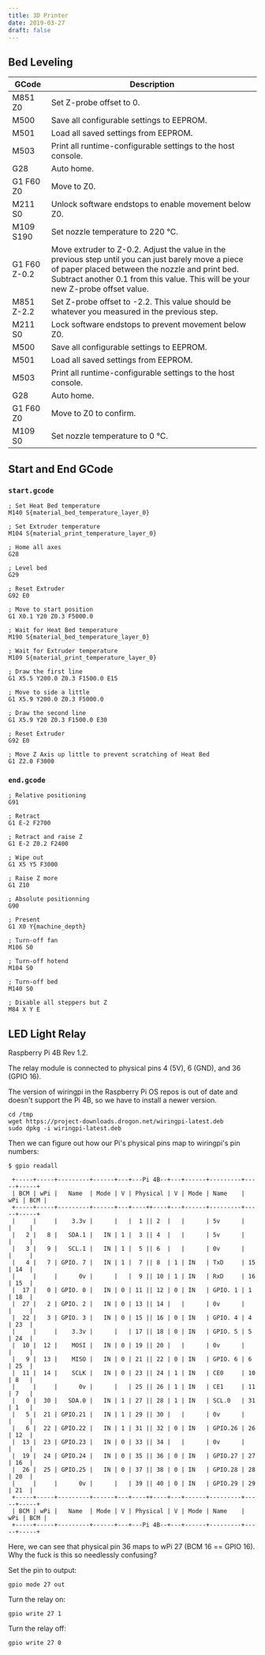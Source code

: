```yaml
---
title: 3D Printer
date: 2019-03-27
draft: false
---
```


## Bed Leveling

| GCode        | Description                                                                                                                                                                                                                              |
|--------------|------------------------------------------------------------------------------------------------------------------------------------------------------------------------------------------------------------------------------------------|
| M851 Z0      | Set Z-probe offset to 0.                                                                                                                                                                                                                 |
| M500         | Save all configurable settings to EEPROM.                                                                                                                                                                                                |
| M501         | Load all saved settings from EEPROM.                                                                                                                                                                                                     |
| M503         | Print all runtime-configurable settings to the host console.                                                                                                                                                                             |
| G28          | Auto home.                                                                                                                                                                                                                               |
| G1 F60 Z0    | Move to Z0.                                                                                                                                                                                                                              |
| M211 S0      | Unlock software endstops to enable movement below Z0.                                                                                                                                                                                    |
| M109 S190    | Set nozzle temperature to 220 °C.                                                                                                                                                                                                        |
| G1 F60 Z-0.2 | Move extruder to Z-0.2. Adjust the value in the previous step until you can just barely move a piece of paper placed between the nozzle and print bed. Subtract another 0.1 from this value. This will be your new Z-probe offset value. |
| M851 Z-2.2   | Set Z-probe offset to -2.2. This value should be whatever you measured in the previous step.                                                                                                                                             |
| M211 S0      | Lock software endstops to prevent movement below Z0.                                                                                                                                                                                     |
| M500         | Save all configurable settings to EEPROM.                                                                                                                                                                                                |
| M501         | Load all saved settings from EEPROM.                                                                                                                                                                                                     |
| M503         | Print all runtime-configurable settings to the host console.                                                                                                                                                                             |
| G28          | Auto home.                                                                                                                                                                                                                               |
| G1 F60 Z0    | Move to Z0 to confirm.                                                                                                                                                                                                                   |
| M109 S0      | Set nozzle temperature to 0 °C.                                                                                                                                                                                                          |

## Start and End GCode

### `start.gcode`

```gcode
; Set Heat Bed temperature
M140 S{material_bed_temperature_layer_0}

; Set Extruder temperature
M104 S{material_print_temperature_layer_0}

; Home all axes
G28

; Level bed
G29

; Reset Extruder
G92 E0

; Move to start position
G1 X0.1 Y20 Z0.3 F5000.0

; Wait for Heat Bed temperature
M190 S{material_bed_temperature_layer_0}

; Wait for Extruder temperature
M109 S{material_print_temperature_layer_0}

; Draw the first line
G1 X5.5 Y200.0 Z0.3 F1500.0 E15

; Move to side a little
G1 X5.9 Y200.0 Z0.3 F5000.0

; Draw the second line
G1 X5.9 Y20 Z0.3 F1500.0 E30

; Reset Extruder
G92 E0

; Move Z Axis up little to prevent scratching of Heat Bed
G1 Z2.0 F3000
```

### `end.gcode`

```gcode
; Relative positioning
G91

; Retract
G1 E-2 F2700

; Retract and raise Z
G1 E-2 Z0.2 F2400

; Wipe out
G1 X5 Y5 F3000

; Raise Z more
G1 Z10

; Absolute positionning
G90

; Present
G1 X0 Y{machine_depth}

; Turn-off fan
M106 S0

; Turn-off hotend
M104 S0 

; Turn-off bed 
M140 S0

; Disable all steppers but Z
M84 X Y E
```

<!--
No, it is not necessary to call G29 before every print to "auto level the bed" 1) provided that:

the bed surface has not changed (e.g. large load or force has been exerted on the build platform, leveling screws are accidentally adjusted, a substantial different bed temperature is used causing different thermal stresses, etc.),
the carriage of the hotend is stable (some printers, e.g. the cantilever type, or single side Z lead screw driven printers are more prone to an unstable or level axis), and
the scanned surface geometry is saved in the controller board memory.
There are several solutions to solve this. You could manually run the G29 command once in a while storing the scanned surface with an M500 command to save the mesh to the EEPROM (memory) of the controller board (this can be done from the printer controller display for Marlin operated printers, an interface like a terminal or a print server application, or from pre-stored .g/G-code files on an SD card). If you use the SD-card, note that it is possible to auto-launch G-code files from the root of the SD-card upon inserting.

Do note to remove the G29 command in the start code of the slicer. The G29 command needs to be replaced with M420 S1 for Marlin firmware operated printers. This command will load the saved mesh at the start of the print from memory. This is especially useful when using a large amount of probing points (e.g. a large bed mesh using a 10 x 10 mesh of 100 probing points, to ensure the mesh is up-to-date, once in a while initiate the scanning sequence to store an updated mesh).

1) Please note that auto-bed leveling might be confusingly indicating that some magic leveling of the build platform/surface itself is taking place (this is also possible in Marlin when there are multiple Z steppers and lead screws used), but, that is not actually what is meant with this phrasing. The process of the auto-bed leveling actually scans the surface of the build surface and compensates the height of the print head/nozzle during a predefined printing height (usually 10 mm, set in the firmware or through G-code: M420 Z10 ; Gradually reduce compensation until Z=10), during this printing process the nozzle gradually be less and less compensated until there is no compensation and the print nozzle will print parallel to the guide axis (e.g. the X-axis in i3 style printers and X-Y axes in CoreXY kinematics printers.
-->

## LED Light Relay

Raspberry Pi 4B Rev 1.2.

The relay module is connected to physical pins 4 (5V), 6 (GND), and 36 (GPIO 16).

The version of wiringpi in the Raspberry Pi OS repos is out of date and doesn't support the Pi 4B, so we have to install a newer version.

```console
cd /tmp
wget https://project-downloads.drogon.net/wiringpi-latest.deb
sudo dpkg -i wiringpi-latest.deb
```

Then we can figure out how our Pi's physical pins map to wiringpi's pin numbers:

```console
$ gpio readall

 +-----+-----+---------+------+---+---Pi 4B--+---+------+---------+-----+-----+
 | BCM | wPi |   Name  | Mode | V | Physical | V | Mode | Name    | wPi | BCM |
 +-----+-----+---------+------+---+----++----+---+------+---------+-----+-----+
 |     |     |    3.3v |      |   |  1 || 2  |   |      | 5v      |     |     |
 |   2 |   8 |   SDA.1 |   IN | 1 |  3 || 4  |   |      | 5v      |     |     |
 |   3 |   9 |   SCL.1 |   IN | 1 |  5 || 6  |   |      | 0v      |     |     |
 |   4 |   7 | GPIO. 7 |   IN | 1 |  7 || 8  | 1 | IN   | TxD     | 15  | 14  |
 |     |     |      0v |      |   |  9 || 10 | 1 | IN   | RxD     | 16  | 15  |
 |  17 |   0 | GPIO. 0 |   IN | 0 | 11 || 12 | 0 | IN   | GPIO. 1 | 1   | 18  |
 |  27 |   2 | GPIO. 2 |   IN | 0 | 13 || 14 |   |      | 0v      |     |     |
 |  22 |   3 | GPIO. 3 |   IN | 0 | 15 || 16 | 0 | IN   | GPIO. 4 | 4   | 23  |
 |     |     |    3.3v |      |   | 17 || 18 | 0 | IN   | GPIO. 5 | 5   | 24  |
 |  10 |  12 |    MOSI |   IN | 0 | 19 || 20 |   |      | 0v      |     |     |
 |   9 |  13 |    MISO |   IN | 0 | 21 || 22 | 0 | IN   | GPIO. 6 | 6   | 25  |
 |  11 |  14 |    SCLK |   IN | 0 | 23 || 24 | 1 | IN   | CE0     | 10  | 8   |
 |     |     |      0v |      |   | 25 || 26 | 1 | IN   | CE1     | 11  | 7   |
 |   0 |  30 |   SDA.0 |   IN | 1 | 27 || 28 | 1 | IN   | SCL.0   | 31  | 1   |
 |   5 |  21 | GPIO.21 |   IN | 1 | 29 || 30 |   |      | 0v      |     |     |
 |   6 |  22 | GPIO.22 |   IN | 1 | 31 || 32 | 0 | IN   | GPIO.26 | 26  | 12  |
 |  13 |  23 | GPIO.23 |   IN | 0 | 33 || 34 |   |      | 0v      |     |     |
 |  19 |  24 | GPIO.24 |   IN | 0 | 35 || 36 | 0 | IN   | GPIO.27 | 27  | 16  |
 |  26 |  25 | GPIO.25 |   IN | 0 | 37 || 38 | 0 | IN   | GPIO.28 | 28  | 20  |
 |     |     |      0v |      |   | 39 || 40 | 0 | IN   | GPIO.29 | 29  | 21  |
 +-----+-----+---------+------+---+----++----+---+------+---------+-----+-----+
 | BCM | wPi |   Name  | Mode | V | Physical | V | Mode | Name    | wPi | BCM |
 +-----+-----+---------+------+---+---Pi 4B--+---+------+---------+-----+-----+
```

Here, we can see that physical pin 36 maps to wPi 27 (BCM 16 == GPIO 16). Why the fuck is this so needlessly confusing?

Set the pin to output:

```console
gpio mode 27 out
```

Turn the relay on:

```console
gpio write 27 1
```

Turn the relay off:

```console
gpio write 27 0
```